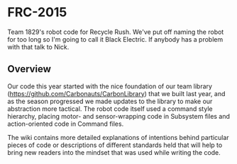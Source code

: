 # FRC-2015
Team 1829's robot code for Recycle Rush.  We've put off naming the robot for too long so I'm going to call it Black Electric.  If anybody has a problem with that talk to Nick.

## Overview
Our code this year started with the nice foundation of our team library (https://github.com/Carbonauts/CarbonLibrary) that we built last year, and as the season progressed we made updates to the library to make our abstraction more tactical.  The robot code itself used a command style hierarchy, placing motor- and sensor-wrapping code in Subsystem files and action-oriented code in Command files.

The wiki contains more detailed explanations of intentions behind particular pieces of code or descriptions of different standards held that will help to bring new readers into the mindset that was used while writing the code.
